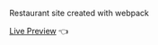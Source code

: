 Restaurant site created with webpack

[Live Preview](https://alan1234111.github.io/Restaurant-page-webpack/) 👈
